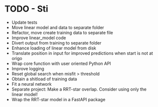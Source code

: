 # TODO - Sti

- Update tests
- Move linear model and data to separate folder
- Refactor, move create training data to separate file
- Improve linear_model code
- Divert output from training to separate folder
- Enhance loading of linear model from disk
- Translate position in input for improved predictions when start is not at origo
- Wrap core function with user oriented Python API
- Improve logging
- Reset global search when misfit > threshold
- Obtain a shitload of training data
- Fit a neural network
- Separate project: Make a RRT-star overlap. Consider using only the linear model!
- Wrap the RRT-star model in a FastAPI package

